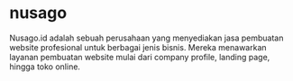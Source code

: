 # nusago
Nusago.id adalah sebuah perusahaan yang menyediakan jasa pembuatan website profesional untuk berbagai jenis bisnis. Mereka menawarkan layanan pembuatan website mulai dari company profile, landing page, hingga toko online.
